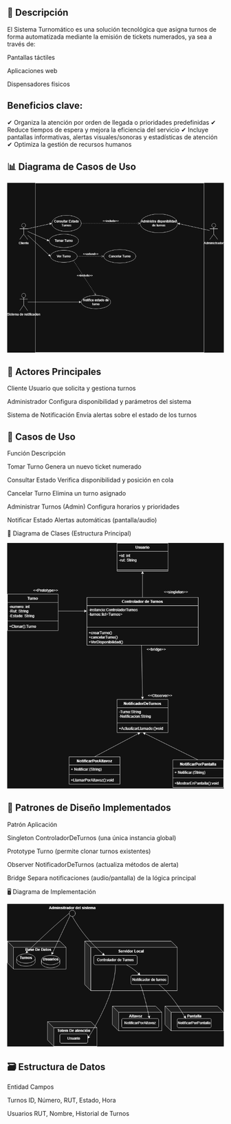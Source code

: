 📌 Descripción
-
El Sistema Turnomático es una solución tecnológica que asigna turnos de forma automatizada mediante la emisión de tickets numerados, ya sea a través de:

Pantallas táctiles

Aplicaciones web

Dispensadores físicos

Beneficios clave:
-
✔ Organiza la atención por orden de llegada o prioridades predefinidas
✔ Reduce tiempos de espera y mejora la eficiencia del servicio
✔ Incluye pantallas informativas, alertas visuales/sonoras y estadísticas de atención
✔ Optimiza la gestión de recursos humanos

📊 Diagrama de Casos de Uso
-

![image](/Diagramas/Turnomatico.png)

👥 Actores Principales
-


Cliente	Usuario que solicita y gestiona turnos                         

Administrador	Configura disponibilidad y parámetros del sistema        

Sistema de Notificación	Envía alertas sobre el estado de los turnos    


🔧 Casos de Uso
-

Función	Descripción

Tomar Turno	Genera un nuevo ticket numerado                 

Consultar Estado	Verifica disponibilidad y posición en cola

Cancelar Turno	Elimina un turno asignado                   

Administrar Turnos	(Admin) Configura horarios y prioridades

Notificar Estado	Alertas automáticas (pantalla/audio)      

🧩 Diagrama de Clases (Estructura Principal)

![image](/Diagramas/Diagrama-de-clases-Turnomatico.png)

🔑 Patrones de Diseño Implementados
-
Patrón	Aplicación

Singleton	ControladorDeTurnos (una única instancia global)             

Prototype	Turno (permite clonar turnos existentes)                     

Observer	NotificadorDeTurnos (actualiza métodos de alerta)            

Bridge	Separa notificaciones (audio/pantalla) de la lógica principal  

🖥️ Diagrama de Implementación

![image](Diagramas/Diagrama-de-implementacion.png)


🗃️ Estructura de Datos
-

Entidad	Campos                                              

Turnos	ID, Número, RUT, Estado, Hora                       

Usuarios	RUT, Nombre, Historial de Turnos                  

